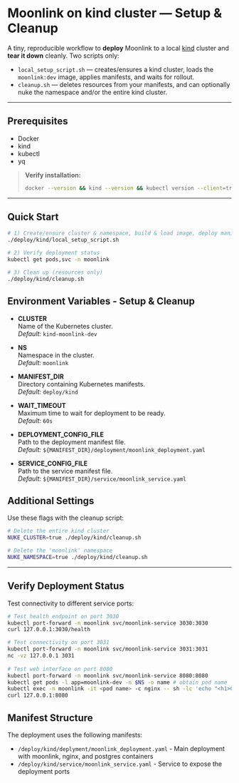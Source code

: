 # Moonlink on kind cluster — Setup & Cleanup

A tiny, reproducible workflow to **deploy** Moonlink to a local [kind](https://kind.sigs.k8s.io/) cluster and **tear it down** cleanly. Two scripts only:

- `local_setup_script.sh` — creates/ensures a kind cluster, loads the `moonlink:dev` image, applies manifests, and waits for rollout.
- `cleanup.sh` — deletes resources from your manifests, and can optionally nuke the namespace and/or the entire kind cluster.

---

## Prerequisites

- Docker
- kind
- kubectl
- yq

> **Verify installation:**
> ```bash
> docker --version && kind --version && kubectl version --client=true --output=yaml && yq --version
> ```

---

## Quick Start

```bash
# 1) Create/ensure cluster & namespace, build & load image, deploy manifests, wait for rollout
./deploy/kind/local_setup_script.sh

# 2) Verify deployment status
kubectl get pods,svc -n moonlink

# 3) Clean up (resources only)
./deploy/kind/cleanup.sh
```

## Environment Variables - Setup & Cleanup

- **CLUSTER**  
  Name of the Kubernetes cluster.  
  *Default:* `kind-moonlink-dev`

- **NS**  
  Namespace in the cluster.  
  *Default:* `moonlink`

- **MANIFEST_DIR**  
  Directory containing Kubernetes manifests.  
  *Default:* `deploy/kind`

- **WAIT_TIMEOUT**  
  Maximum time to wait for deployment to be ready.  
  *Default:* `60s`

- **DEPLOYMENT_CONFIG_FILE**  
  Path to the deployment manifest file.  
  *Default:* `${MANIFEST_DIR}/deployment/moonlink_deployment.yaml`

- **SERVICE_CONFIG_FILE**  
  Path to the service manifest file.  
  *Default:* `${MANIFEST_DIR}/service/moonlink_service.yaml`

## Additional Settings

Use these flags with the cleanup script:

```bash
# Delete the entire kind cluster
NUKE_CLUSTER=true ./deploy/kind/cleanup.sh

# Delete the 'moonlink' namespace
NUKE_NAMESPACE=true ./deploy/kind/cleanup.sh
```

---

## Verify Deployment Status

Test connectivity to different service ports:

```bash
# Test health endpoint on port 3030
kubectl port-forward -n moonlink svc/moonlink-service 3030:3030
curl 127.0.0.1:3030/health

# Test connectivity on port 3031
kubectl port-forward -n moonlink svc/moonlink-service 3031:3031
nc -vz 127.0.0.1 3031
 
# Test web interface on port 8080
kubectl port-forward -n moonlink svc/moonlink-service 8080:8080
kubectl get pods -l app=moonlink-dev -n $NS -o name # obtain pod name
kubectl exec -n moonlink -it <pod name> -c nginx -- sh -lc 'echo "<h1>OK</h1>" > /usr/share/nginx/html/index.html'
curl 127.0.0.1:8080
```

## Manifest Structure

The deployment uses the following manifests:
- `/deploy/kind/deplyment/moonlink_deployment.yaml` - Main deployment with moonlink, nginx, and postgres containers
- `/deploy/kind/service/moonlink_service.yaml` - Service to expose the deployment ports